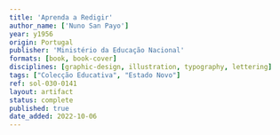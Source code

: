 ```yaml
---
title: 'Aprenda a Redigir'
author_name: ['Nuno San Payo']
year: y1956
origin: Portugal
publisher: 'Ministério da Educação Nacional'
formats: [book, book-cover]
disciplines: [graphic-design, illustration, typography, lettering]
tags: ["Colecção Educativa", "Estado Novo"]
ref: sol-030-0141
layout: artifact
status: complete
published: true
date_added: 2022-10-06
---
```


